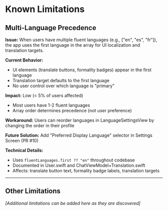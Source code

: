 # Known Limitations

## Multi-Language Precedence

**Issue:** When users have multiple fluent languages (e.g., ["en", "es", "fr"]), the app uses the first language in the array for UI localization and translation targets.

**Current Behavior:**
- UI elements (translate buttons, formality badges) appear in the first language
- Translation target defaults to the first language
- No user control over which language is "primary"

**Impact:** Low (< 5% of users affected)
- Most users have 1-2 fluent languages
- Array order determines precedence (not user preference)

**Workaround:** Users can reorder languages in LanguageSettingsView by changing the order in their profile

**Future Solution:** Add "Preferred Display Language" selector in Settings Screen (PR #10)

**Technical Details:**
- Uses `fluentLanguages.first ?? "en"` throughout codebase
- Documented in User.swift and ChatViewModel+Translation.swift
- Affects: translate button text, formality badge labels, translation targets

---

## Other Limitations

*[Additional limitations can be added here as they are discovered]*